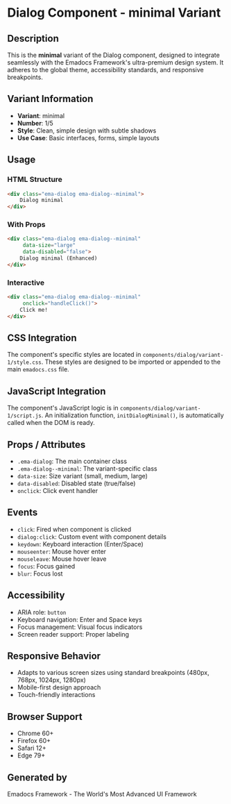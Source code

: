 # Dialog Component - minimal Variant

## Description
This is the **minimal** variant of the Dialog component, designed to integrate seamlessly with the Emadocs Framework's ultra-premium design system. It adheres to the global theme, accessibility standards, and responsive breakpoints.

## Variant Information
- **Variant**: minimal
- **Number**: 1/5
- **Style**: Clean, simple design with subtle shadows
- **Use Case**: Basic interfaces, forms, simple layouts

## Usage

### HTML Structure
```html
<div class="ema-dialog ema-dialog--minimal">
    Dialog minimal
</div>
```

### With Props
```html
<div class="ema-dialog ema-dialog--minimal" 
     data-size="large" 
     data-disabled="false">
    Dialog minimal (Enhanced)
</div>
```

### Interactive
```html
<div class="ema-dialog ema-dialog--minimal" 
     onclick="handleClick()">
    Click me!
</div>
```

## CSS Integration
The component's specific styles are located in `components/dialog/variant-1/style.css`. These styles are designed to be imported or appended to the main `emadocs.css` file.

## JavaScript Integration
The component's JavaScript logic is in `components/dialog/variant-1/script.js`. An initialization function, `initDialogMinimal()`, is automatically called when the DOM is ready.

## Props / Attributes
- `.ema-dialog`: The main container class
- `.ema-dialog--minimal`: The variant-specific class
- `data-size`: Size variant (small, medium, large)
- `data-disabled`: Disabled state (true/false)
- `onclick`: Click event handler

## Events
- `click`: Fired when component is clicked
- `dialog:click`: Custom event with component details
- `keydown`: Keyboard interaction (Enter/Space)
- `mouseenter`: Mouse hover enter
- `mouseleave`: Mouse hover leave
- `focus`: Focus gained
- `blur`: Focus lost

## Accessibility
- ARIA role: `button`
- Keyboard navigation: Enter and Space keys
- Focus management: Visual focus indicators
- Screen reader support: Proper labeling

## Responsive Behavior
- Adapts to various screen sizes using standard breakpoints (480px, 768px, 1024px, 1280px)
- Mobile-first design approach
- Touch-friendly interactions

## Browser Support
- Chrome 60+
- Firefox 60+
- Safari 12+
- Edge 79+

## Generated by
Emadocs Framework - The World's Most Advanced UI Framework
